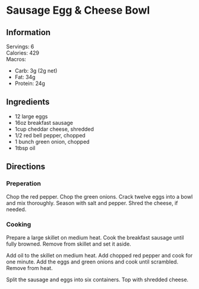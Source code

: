 # Sausage Egg & Cheese Bowl

## Information
Servings: 6  
Calories: 429  
Macros:
* Carb: 3g (2g net)
* Fat: 34g
* Protein: 24g

## Ingredients
* 12 large eggs
* 16oz breakfast sausage
* 1cup cheddar cheese, shredded
* 1/2 red bell pepper, chopped
* 1 bunch green onion, chopped
* 1tbsp oil

## Directions
### Preperation
Chop the red pepper. Chop the green onions. Crack twelve eggs into a bowl and mix thoroughly. Season with salt and pepper. Shred the cheese, if needed.

### Cooking
Prepare a large skillet on medium heat. Cook the breakfast sausage until fully browned. Remove from skillet and set it aside.

Add oil to the skillet on medium heat. Add chopped red pepper and cook for one minute. Add the eggs and green onions and cook until scrambled. Remove from heat.

Split the sausage and eggs into six containers. Top with shredded cheese.
